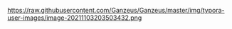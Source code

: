 
https://raw.githubusercontent.com/Ganzeus/Ganzeus/master/img/typora-user-images/image-20211103203503432.png
